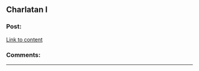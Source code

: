 ## Charlatan I

### Post:

[Link to content](https://practicalguidetoevil.wordpress.com/2020/04/03/charlatan-i/)

### Comments:

---

